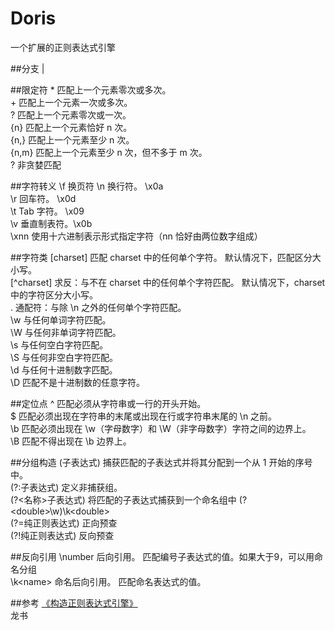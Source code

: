 # Doris
一个扩展的正则表达式引擎  

##分支
\|  

##限定符
\*    匹配上一个元素零次或多次。  
\+    匹配上一个元素一次或多次。  
?     匹配上一个元素零次或一次。  
{n}   匹配上一个元素恰好 n 次。  
{n,}  匹配上一个元素至少 n 次。  
{n,m} 匹配上一个元素至少 n 次，但不多于 m 次。  
?     非贪婪匹配  

##字符转义
\f	换页符 
\n	换行符。	\x0a  
\r	回车符。	\x0d  
\t	Tab 字符。	\x09  
\v	垂直制表符。\x0b  
\xnn 使用十六进制表示形式指定字符（nn 恰好由两位数字组成） 

##字符类
[charset] 匹配 charset 中的任何单个字符。 默认情况下，匹配区分大小写。  
[^charset] 求反：与不在 charset 中的任何单个字符匹配。 默认情况下，charset中的字符区分大小写。  
. 通配符：与除 \n 之外的任何单个字符匹配。  
\w 与任何单词字符匹配。  
\W 与任何非单词字符匹配。  
\s 与任何空白字符匹配。  
\S 与任何非空白字符匹配。  
\d 与任何十进制数字匹配。  
\D 匹配不是十进制数的任意字符。  

##定位点
^ 匹配必须从字符串或一行的开头开始。  
$ 匹配必须出现在字符串的末尾或出现在行或字符串末尾的 \n 之前。  
\b 匹配必须出现在 \w（字母数字）和 \W（非字母数字）字符之间的边界上。  
\B 匹配不得出现在 \b 边界上。  

##分组构造 
(子表达式) 捕获匹配的子表达式并将其分配到一个从 1 开始的序号中。   
(?:子表达式) 定义非捕获组。   
(?<名称>子表达式) 将匹配的子表达式捕获到一个命名组中 (?\<double>\w)\k\<double>  
(?=纯正则表达式) 正向预查  	   
(?!纯正则表达式)  反向预查   

##反向引用
\number 后向引用。 匹配编号子表达式的值。如果大于9，可以用命名分组   
\k\<name\> 命名后向引用。 匹配命名表达式的值。   

##参考
[《构造正则表达式引擎》](http://www.cppblog.com/vczh/archive/2008/05/22/50763.html)   
龙书  
